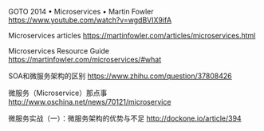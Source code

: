 GOTO 2014 • Microservices • Martin Fowler
https://www.youtube.com/watch?v=wgdBVIX9ifA

Microservices articles
https://martinfowler.com/articles/microservices.html

Microservices Resource Guide
https://martinfowler.com/microservices/#what

SOA和微服务架构的区别
https://www.zhihu.com/question/37808426

微服务（Microservice）那点事
http://www.oschina.net/news/70121/microservice

微服务实战（一）：微服务架构的优势与不足
http://dockone.io/article/394
